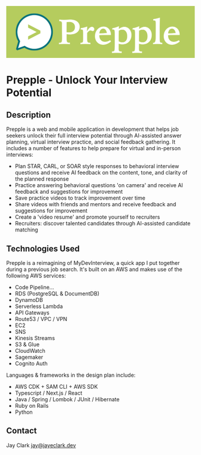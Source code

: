 ![Prepple Logo](./prepple.png)
# Prepple - Unlock Your Interview Potential

## Description
Prepple is a web and mobile application in development that helps job seekers unlock their full interview potential through AI-assisted answer planning, virtual interview practice, and social feedback gathering. It includes a number of features to help prepare for virtual and in-person interviews:
* Plan STAR, CARL, or SOAR style responses to behavioral interview questions and receive AI feedback on the content, tone, and clarity of the planned response
* Practice answering behavioral questions 'on camera' and receive AI feedback and suggestions for improvement
* Save practice videos to track improvement over time
* Share videos with friends and mentors and receive feedback and suggestions for improvement
* Create a 'video resume' and promote yourself to recruiters
* Recruiters: discover talented candidates through AI-assisted candidate matching

## Technologies Used
Prepple is a reimagining of MyDevInterview, a quick app I put together during a previous job search. It's built on an AWS and makes use of the following AWS services:
* Code Pipeline...
* RDS (PostgreSQL & DocumentDB)
* DynamoDB
* Serverless Lambda
* API Gateways
* Route53 / VPC / VPN
* EC2
* SNS
* Kinesis Streams
* S3 & Glue
* CloudWatch
* Sagemaker
* Cognito Auth

Languages & frameworks in the design plan include:
* AWS CDK + SAM CLI + AWS SDK
* Typescript / Next.js / React
* Java / Spring / Lombok / JUnit / Hibernate
* Ruby on Rails
* Python

## Contact
Jay Clark jay@jayeclark.dev